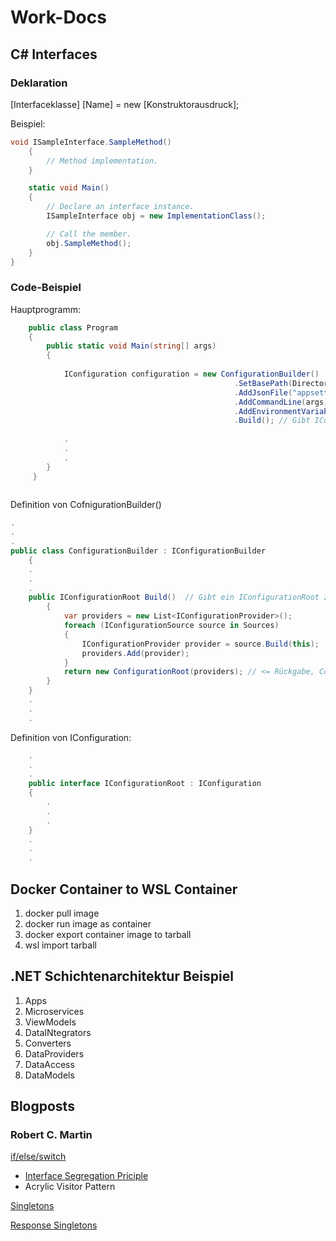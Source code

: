 # Work-Docs
## C# Interfaces
### Deklaration
[Interfaceklasse] [Name] = new [Konstruktorausdruck];

Beispiel:
```c#
void ISampleInterface.SampleMethod()
    {
        // Method implementation.
    }

    static void Main()
    {
        // Declare an interface instance.
        ISampleInterface obj = new ImplementationClass();

        // Call the member.
        obj.SampleMethod();
    }
}
```
### Code-Beispiel
Hauptprogramm:
```c#
    public class Program
    {
        public static void Main(string[] args)
        {
           
            IConfiguration configuration = new ConfigurationBuilder()
                                                  .SetBasePath(Directory.GetCurrentDirectory())
                                                  .AddJsonFile("appsettings.json", optional: false)
                                                  .AddCommandLine(args)
                                                  .AddEnvironmentVariables()
                                                  .Build(); // Gibt IConfiguration zurück
                                                              
            .
            .
            .
        }
     }
        
```
Definition von CofnigurationBuilder()
```c#
.
.
.
public class ConfigurationBuilder : IConfigurationBuilder
    {
    .
    .
    .
    public IConfigurationRoot Build()  // Gibt ein IConfigurationRoot zurück
        {
            var providers = new List<IConfigurationProvider>();
            foreach (IConfigurationSource source in Sources)
            {
                IConfigurationProvider provider = source.Build(this);
                providers.Add(provider);
            }
            return new ConfigurationRoot(providers); // <= Rückgabe, ConfigurationRoot muss ein IConfiguration Root sein.
        }
    }
    .
    .
    .
```

Definition von IConfiguration:

```c#
    .
    .
    .
    public interface IConfigurationRoot : IConfiguration
    {
        .
        .
        .
    }
    .
    .
    .
```
## Docker Container to WSL Container
1. docker pull image
2. docker run image as container
3. docker export container image to tarball
4. wsl import tarball


## .NET Schichtenarchitektur Beispiel
1. Apps
2. Microservices
3. ViewModels
4. DataINtegrators
5. Converters
6. DataProviders
7. DataAccess
8. DataModels



## Blogposts
### Robert C. Martin

[if/else/switch](http://blog.cleancoder.com/uncle-bob/2021/03/06/ifElseSwitch.html)
- [Interface Segregation Priciple](https://reflectoring.io/interface-segregation-principle/)
- Acrylic Visitor Pattern

[Singletons](https://blog.cleancoder.com/uncle-bob/2015/07/01/TheLittleSingleton.html)

[Response Singletons](http://blog.cleancoder.com/uncle-bob/2015/07/05/PatternPushers.html)


